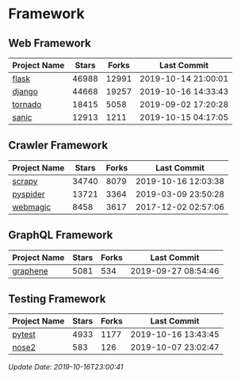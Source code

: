 # Framework

## Web Framework

| Project Name | Stars | Forks | Last Commit |
| ------------ | ----- | ----- | ----------- |
| [flask](https://github.com/pallets/flask) | 46988 | 12991 | 2019-10-14 21:00:01 |
| [django](https://github.com/django/django) | 44668 | 19257 | 2019-10-16 14:33:43 |
| [tornado](https://github.com/tornadoweb/tornado) | 18415 | 5058 | 2019-09-02 17:20:28 |
| [sanic](https://github.com/huge-success/sanic) | 12913 | 1211 | 2019-10-15 04:17:05 |

## Crawler Framework

| Project Name | Stars | Forks | Last Commit |
| ------------ | ----- | ----- | ----------- |
| [scrapy](https://github.com/scrapy/scrapy) | 34740 | 8079 | 2019-10-16 12:03:38 |
| [pyspider](https://github.com/binux/pyspider) | 13721 | 3364 | 2019-03-09 23:50:28 |
| [webmagic](https://github.com/code4craft/webmagic) | 8458 | 3617 | 2017-12-02 02:57:06 |

## GraphQL Framework

| Project Name | Stars | Forks | Last Commit |
| ------------ | ----- | ----- | ----------- |
| [graphene](https://github.com/graphql-python/graphene) | 5081 | 534 | 2019-09-27 08:54:46 |

## Testing Framework

| Project Name | Stars | Forks | Last Commit |
| ------------ | ----- | ----- | ----------- |
| [pytest](https://github.com/pytest-dev/pytest) | 4933 | 1177 | 2019-10-16 13:43:45 |
| [nose2](https://github.com/nose-devs/nose2) | 583 | 126 | 2019-10-07 23:02:47 |

*Update Date: 2019-10-16T23:00:41*